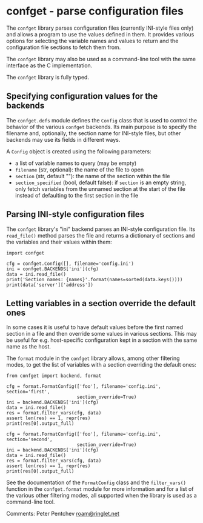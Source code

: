<!--
SPDX-FileCopyrightText: Peter Pentchev <roam@ringlet.net>
SPDX-License-Identifier: BSD-2-Clause
-->

confget - parse configuration files
===================================

The `confget` library parses configuration files (currently INI-style
files only) and allows a program to use the values defined in them.
It provides various options for selecting the variable names and
values to return and the configuration file sections to fetch them from.

The `confget` library may also be used as a command-line tool with
the same interface as the C implementation.

The `confget` library is fully typed.

Specifying configuration values for the backends
------------------------------------------------

The `confget.defs` module defines the `Config` class that is used to
control the behavior of the various `confget` backends.  Its main
purpose is to specify the filename and, optionally, the section name for
INI-style files, but other backends may use its fields in different ways.

A `Config` object is created using the following parameters:
- a list of variable names to query (may be empty)
- `filename` (str, optional): the name of the file to open
- `section` (str, default ""): the name of the section within the file
- `section_specified` (bool, default false): if `section` is an empty
  string, only fetch variables from the unnamed section at the start of
  the file instead of defaulting to the first section in the file

Parsing INI-style configuration files
-------------------------------------

The `confget` library's "ini" backend parses an INI-style configuration
file.  Its `read_file()` method parses the file and returns a dictionary
of sections and the variables and their values within them:

    import confget
    
    cfg = confget.Config([], filename='config.ini')
    ini = confget.BACKENDS['ini'](cfg)
    data = ini.read_file()
    print('Section names: {names}'.format(names=sorted(data.keys())))
    print(data['server']['address'])

Letting variables in a section override the default ones
--------------------------------------------------------

In some cases it is useful to have default values before the first
named section in a file and then override some values in various
sections.  This may be useful for e.g. host-specific configuration
kept in a section with the same name as the host.

The `format` module in the `confget` library allows, among other
filtering modes, to get the list of variables with a section
overriding the default ones:

    from confget import backend, format

    cfg = format.FormatConfig(['foo'], filename='config.ini', section='first',
                              section_override=True)
    ini = backend.BACKENDS['ini'](cfg)
    data = ini.read_file()
    res = format.filter_vars(cfg, data)
    assert len(res) == 1, repr(res)
    print(res[0].output_full)

    cfg = format.FormatConfig(['foo'], filename='config.ini', section='second',
                              section_override=True)
    ini = backend.BACKENDS['ini'](cfg)
    data = ini.read_file()
    res = format.filter_vars(cfg, data)
    assert len(res) == 1, repr(res)
    print(res[0].output_full)

See the documentation of the `FormatConfig` class and the `filter_vars()`
function in the `confget.format` module for more information and for
a list of the various other filtering modes, all supported when
the library is used as a command-line tool.

Comments: Peter Pentchev <roam@ringlet.net>

